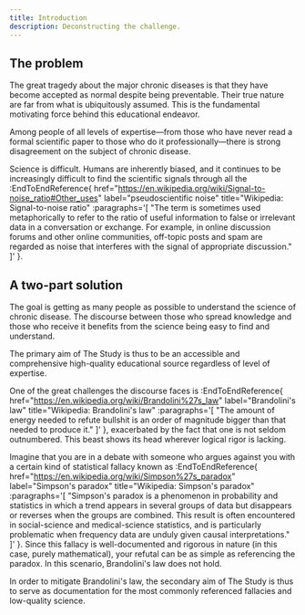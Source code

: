 ```yaml
---
title: Introduction
description: Deconstructing the challenge.
---
```


## The problem

The great tragedy about the major chronic diseases is that they have become accepted as normal despite being preventable. Their true nature are far from what is ubiquitously assumed. This is the fundamental motivating force behind this educational endeavor.

Among people of all levels of expertise—from those who have never read a formal scientific paper to those who do it professionally—there is strong disagreement on the subject of chronic disease.

Science is difficult. Humans are inherently biased, and it continues to be increasingly difficult to find the scientific signals through all the :EndToEndReference{
    href="https://en.wikipedia.org/wiki/Signal-to-noise_ratio#Other_uses" 
    label="pseudoscientific noise" 
    title="Wikipedia: Signal-to-noise ratio" 
    :paragraphs='[
        "The term is sometimes used metaphorically to refer to the ratio of useful information to false or irrelevant data in a conversation or exchange. For example, in online discussion forums and other online communities, off-topic posts and spam are regarded as noise that interferes with the signal of appropriate discussion."
    ]'
}.


## A two-part solution

The goal is getting as many people as possible to understand the science of chronic disease. The discourse between those who spread knowledge and those who receive it benefits from the science being easy to find and understand. 

The primary aim of The Study is thus to be an accessible and comprehensive high-quality educational source regardless of level of expertise.

One of the great challenges the discourse faces is :EndToEndReference{
    href="https://en.wikipedia.org/wiki/Brandolini%27s_law"
    label="Brandolini's law"
    title="Wikipedia: Brandolini's law"
    :paragraphs='[
        "The amount of energy needed to refute bullshit is an order of magnitude bigger than that needed to produce it."
    ]'
}, exacerbated by the fact that one is not seldom outnumbered. This beast shows its head wherever logical rigor is lacking. 

Imagine that you are in a debate with someone who argues against you with a certain kind of statistical fallacy known as :EndToEndReference{
    href="https://en.wikipedia.org/wiki/Simpson%27s_paradox"
    label="Simpson's paradox"
    title="Wikipedia: Simpson's paradox"
    :paragraphs='[
        "Simpson&#39;s paradox is a phenomenon in probability and statistics in which a trend appears in several groups of data but disappears or reverses when the groups are combined. This result is often encountered in social-science and medical-science statistics, and is particularly problematic when frequency data are unduly given causal interpretations."
    ]'
}. Since this fallacy is well-documented and rigorous in nature (in this case, purely mathematical), your refutal can be as simple as referencing the paradox. In this scenario, Brandolini's law does not hold.

In order to mitigate Brandolini's law, the secondary aim of The Study is thus to serve as documentation for the most commonly referenced fallacies and low-quality science.